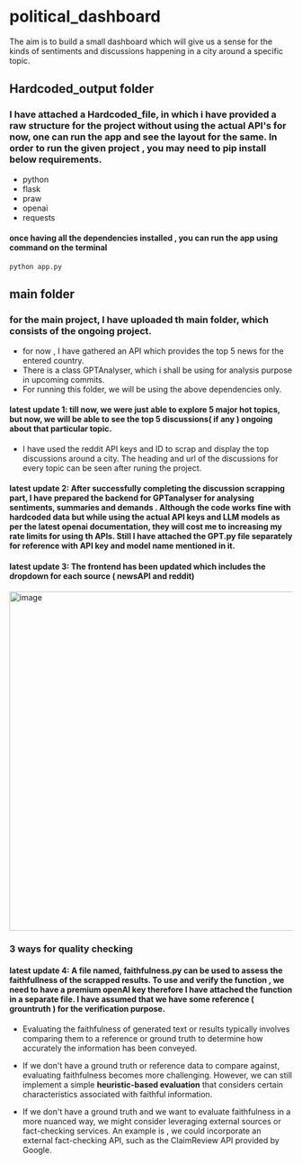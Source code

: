# political_dashboard
The aim is to build a small dashboard which will give us a sense for the kinds of sentiments and discussions happening in a city around a specific topic.
## Hardcoded_output folder
### I have attached a Hardcoded_file, in which i have provided a raw structure for the project without using the actual API's for now, one can run the app and see the layout for the same. In order to run the given project , you may need to pip install below requirements.
- python
- flask
- praw
- openai
- requests
#### once having all the dependencies installed , you can run the app using command on the terminal 
```
python app.py
```
## main folder
### for the main project, I have uploaded th main folder, which consists of the ongoing project. 
- for now , I have gathered an API which provides the top 5 news for the entered country.
- There is a class GPTAnalyser, which i shall be using for analysis purpose in upcoming commits.
- For running this folder, we will be using the above dependencies only.

#### latest update 1: till now, we were just able to explore 5 major hot topics, but now, we will be able to see the top 5 discussions( if any ) ongoing about that particular topic.
- I have used the reddit API keys and ID to scrap and display the top discussions around a city. The heading and url of the discussions for every topic can be seen after runing the project.
#### latest update 2: After successfully completing the discussion scrapping part, I have prepared the backend for GPTanalyser for analysing sentiments, summaries and demands . Although the code works fine with hardcoded data but while using the actual API keys and LLM models as per the latest openai documentation, they will cost me to increasing my rate limits for using th APIs. Still I have attached the GPT.py file separately for reference with API key and model name mentioned in it. 

#### latest update 3: The frontend has been updated which includes the dropdown for each source ( newsAPI and reddit)
<img width="603" alt="image" src="https://github.com/Shivastuti2506/political_dashboard/assets/153611876/c980cbbb-43f8-464d-aa1e-d28f7b6edc47">

### 3 ways for quality checking

#### latest update 4: A file named, faithfulness.py can be used to assess the faithfullness of the scrapped results. To use and verify the function , we need to have a premium openAI key therefore I have attached the function in a separate file. I have assumed that we have some reference ( grountruth ) for the verification purpose. 
- Evaluating the faithfulness of generated text or results typically involves comparing them to a reference or ground truth to determine how accurately the information has been conveyed.

- If we don't have a ground truth or reference data to compare against, evaluating faithfulness becomes more challenging. However, we can still implement a simple **heuristic-based evaluation** that considers certain characteristics associated with faithful information. 

- If we don't have a ground truth and we want to evaluate faithfulness in a more nuanced way, we might consider leveraging external sources or fact-checking services. An example is , we could incorporate an external fact-checking API, such as the ClaimReview API provided by Google. 
